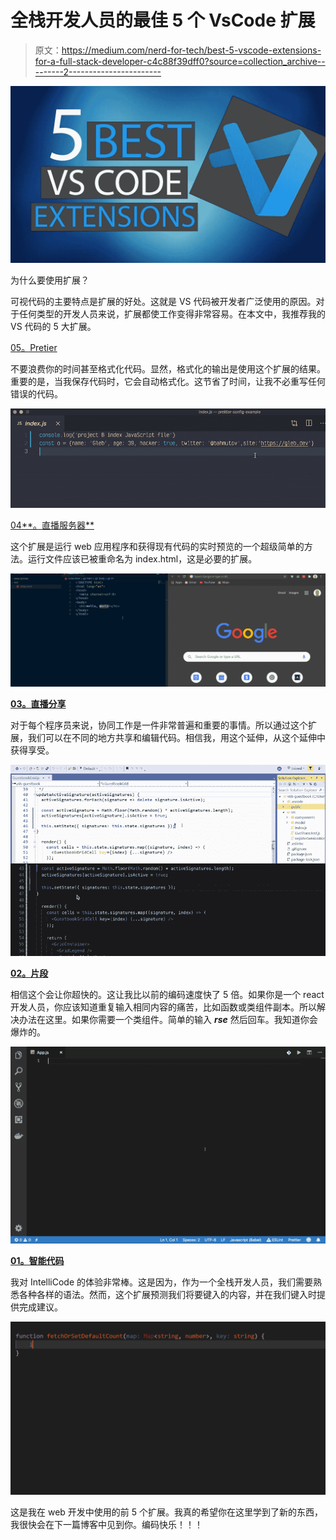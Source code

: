 # 全栈开发人员的最佳 5 个 VsCode 扩展

> 原文：<https://medium.com/nerd-for-tech/best-5-vscode-extensions-for-a-full-stack-developer-c4c88f39dff0?source=collection_archive---------2----------------------->

![](img/6d4d52669edd9fe68951874a5a6fcd23.png)

为什么要使用扩展？

可视代码的主要特点是扩展的好处。这就是 VS 代码被开发者广泛使用的原因。对于任何类型的开发人员来说，扩展都使工作变得非常容易。在本文中，我推荐我的 VS 代码的 5 大扩展。

[05。Pretier](https://marketplace.visualstudio.com/items?itemName=esbenp.prettier-vscode)

不要浪费你的时间甚至格式化代码。显然，格式化的输出是使用这个扩展的结果。重要的是，当我保存代码时，它会自动格式化。这节省了时间，让我不必重写任何错误的代码。

![](img/d0f15eda5940765e7a6c61ede63f6710.png)

[04**。直播服务器**](https://marketplace.visualstudio.com/items?itemName=ritwickdey.LiveServer)

这个扩展是运行 web 应用程序和获得现有代码的实时预览的一个超级简单的方法。运行文件应该已被重命名为 index.html，这是必要的扩展。

![](img/e0dfc6d82142d89be83ca50454773966.png)

[**03。直播分享**](https://marketplace.visualstudio.com/items?itemName=MS-vsliveshare.vsliveshare)

对于每个程序员来说，协同工作是一件非常普遍和重要的事情。所以通过这个扩展，我们可以在不同的地方共享和编辑代码。相信我，用这个延伸，从这个延伸中获得享受。

![](img/93caa201572af77cb24c78cf9275e7ae.png)

[**02。片段**](https://marketplace.visualstudio.com/items?itemName=GoBystrokReactJS.gobystrok)

相信这个会让你超快的。这让我比以前的编码速度快了 5 倍。如果你是一个 react 开发人员，你应该知道重复输入相同内容的痛苦，比如函数或类组件副本。所以解决办法在这里。如果你需要一个类组件。简单的输入 ***rse*** 然后回车。我知道你会爆炸的。

![](img/007b3888ebaabdc398b87c921989eae2.png)

[**01。智能代码**](https://marketplace.visualstudio.com/items?itemName=VisualStudioExptTeam.vscodeintellicode)

我对 IntelliCode 的体验非常棒。这是因为，作为一个全栈开发人员，我们需要熟悉各种各样的语法。然而，这个扩展预测我们将要键入的内容，并在我们键入时提供完成建议。

![](img/9e72359b13681d3abc9cb8922e36cf20.png)

这是我在 web 开发中使用的前 5 个扩展。我真的希望你在这里学到了新的东西，我很快会在下一篇博客中见到你。编码快乐！！！